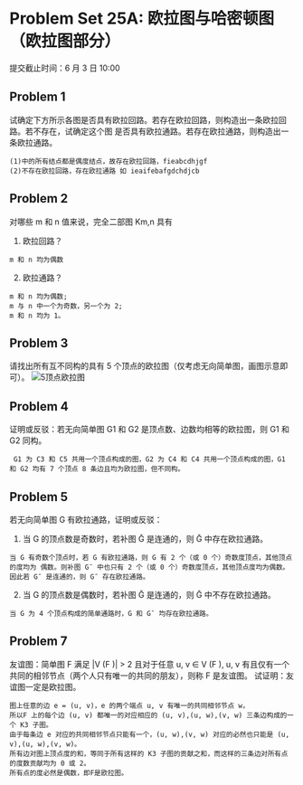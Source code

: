 # Problem Set 25A: 欧拉图与哈密顿图（欧拉图部分）
提交截止时间：6 月 3 日 10:00

## Problem 1
试确定下方所示各图是否具有欧拉回路。若存在欧拉回路，则构造出一条欧拉回路。若不存在，试确定这个图
是否具有欧拉通路。若存在欧拉通路，则构造出一条欧拉通路。
```
(1)中的所有结点都是偶度结点，故存在欧拉回路，fieabcdhjgf
(2)不存在欧拉回路，存在欧拉通路 如 ieaifebafgdchdjcb

```

## Problem 2
对哪些 m 和 n 值来说，完全二部图 Km,n 具有
1) 欧拉回路？
```
m 和 n 均为偶数
```

2) 欧拉通路？
```
m 和 n 均为偶数;
m 与 n 中一个为奇数，另一个为 2;
m 和 n 均为 1。
```

## Problem 3
请找出所有互不同构的具有 5 个顶点的欧拉图（仅考虑无向简单图，画图示意即可）。
![5顶点欧拉图](/home/rongzi/Pictures/screenshot/24-06-02_22:26:05.png)

## Problem 4
证明或反驳：若无向简单图 G1 和 G2 是顶点数、边数均相等的欧拉图，则 G1 和 G2 同构。
```
 G1 为 C3 和 C5 共用一个顶点构成的图，G2 为 C4 和 C4 共用一个顶点构成的图，G1 和 G2 均有 7 个顶点 8 条边且均为欧拉图，但不同构。
```

## Problem 5
若无向简单图 G 有欧拉通路，证明或反驳：
1) 当 G 的顶点数是奇数时，若补图 Ḡ 是连通的，则 Ḡ 中存在欧拉通路。
```
当 G 有奇数个顶点时，若 G 有欧拉通路，则 G 有 2 个（或 0 个）奇数度顶点，其他顶点的度均为 偶数。则补图 G¯ 中也只有 2 个（或 0 个）奇数度顶点，其他顶点度均为偶数。因此若 G¯ 是连通的，则 G¯ 存在欧拉通路。
```

2) 当 G 的顶点数是偶数时，若补图 Ḡ 是连通的，则 Ḡ 中不存在欧拉通路。
```
当 G 为 4 个顶点构成的简单通路时，G 和 G¯ 均存在欧拉通路。
```

## Problem 7
友谊图：简单图 F 满足 |V (F )| > 2 且对于任意 u, v ∈ V (F ), u, v 有且仅有一个共同的相邻节点（两个人只有唯一的共同的朋友），则称 F 是友谊图。
试证明：友谊图一定是欧拉图。
```
图上任意的边 e = (u, v)，e 的两个端点 u, v 有唯一的共同相邻节点 w，
所以F 上的每个边 (u, v) 都唯一的对应相应的 (u, v),(u, w),(v, w) 三条边构成的一个 K3 子图。
由于每条边 e 对应的共同相邻节点只能有一个，(u, w),(v, w) 对应的必然也只能是 (u, v),(u, w),(v, w)。
所有边对图上顶点度的和，等同于所有这样的 K3 子图的贡献之和，而这样的三条边对所有点的度数贡献均为 0 或 2。
所有点的度必然是偶数，即F是欧拉图。
```

